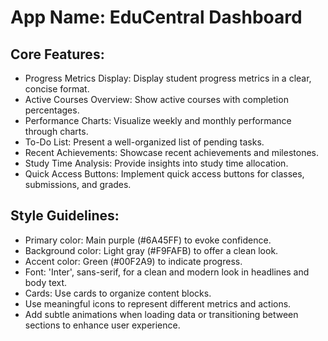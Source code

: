 # **App Name**: EduCentral Dashboard

## Core Features:

- Progress Metrics Display: Display student progress metrics in a clear, concise format.
- Active Courses Overview: Show active courses with completion percentages.
- Performance Charts: Visualize weekly and monthly performance through charts.
- To-Do List: Present a well-organized list of pending tasks.
- Recent Achievements: Showcase recent achievements and milestones.
- Study Time Analysis: Provide insights into study time allocation.
- Quick Access Buttons: Implement quick access buttons for classes, submissions, and grades.

## Style Guidelines:

- Primary color: Main purple (#6A45FF) to evoke confidence.
- Background color: Light gray (#F9FAFB) to offer a clean look.
- Accent color: Green (#00F2A9) to indicate progress.
- Font: 'Inter', sans-serif, for a clean and modern look in headlines and body text.
- Cards: Use cards to organize content blocks.
- Use meaningful icons to represent different metrics and actions.
- Add subtle animations when loading data or transitioning between sections to enhance user experience.